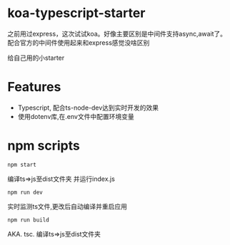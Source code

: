 # koa-typescript-starter

之前用过express，这次试试koa。好像主要区别是中间件支持async,await了。配合官方的中间件使用起来和express感觉没啥区别

给自己用的小starter

# Features  

- Typescript, 配合ts-node-dev达到实时开发的效果
- 使用dotenv库,在.env文件中配置环境变量

# npm scripts


```
npm start
```
编译ts=>js至dist文件夹 并运行index.js

```
npm run dev 
```
实时监测ts文件,更改后自动编译并重启应用

```
npm run build
```
AKA. tsc. 编译ts=>js至dist文件夹




